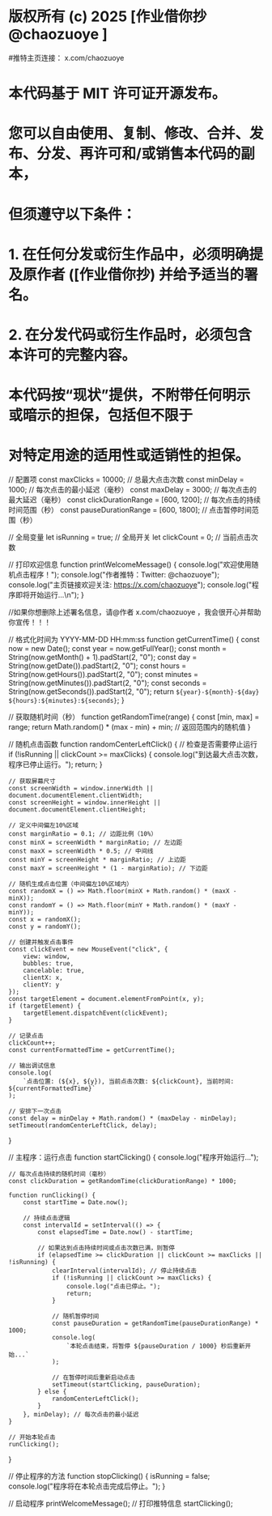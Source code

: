 # 版权所有 (c) 2025 [作业借你抄 @chaozuoye ]
#推特主页连接： x.com/chaozuoye
#
# 本代码基于 MIT 许可证开源发布。
# 您可以自由使用、复制、修改、合并、发布、分发、再许可和/或销售本代码的副本，
# 但须遵守以下条件：
#
# 1. 在任何分发或衍生作品中，必须明确提及原作者 ([作业借你抄) 并给予适当的署名。
# 2. 在分发代码或衍生作品时，必须包含本许可的完整内容。
# 
# 本代码按“现状”提供，不附带任何明示或暗示的担保，包括但不限于
# 对特定用途的适用性或适销性的担保。


// 配置项
const maxClicks = 10000; // 总最大点击次数
const minDelay = 1000; // 每次点击的最小延迟（毫秒）
const maxDelay = 3000; // 每次点击的最大延迟（毫秒）
const clickDurationRange = [600, 1200]; // 每次点击的持续时间范围（秒）
const pauseDurationRange = [600, 1800]; // 点击暂停时间范围（秒）

// 全局变量
let isRunning = true; // 全局开关
let clickCount = 0; // 当前点击次数

// 打印欢迎信息
function printWelcomeMessage() {
    console.log("欢迎使用随机点击程序！");
    console.log("作者推特：Twitter: @chaozuoye");
    console.log("主页链接欢迎关注: https://x.com/chaozuoye");
    console.log("程序即将开始运行...\n");
}

//如果你想删除上述署名信息，请@作者 x.com/chaozuoye ，我会很开心并帮助你宣传！！！

// 格式化时间为 YYYY-MM-DD HH:mm:ss
function getCurrentTime() {
    const now = new Date();
    const year = now.getFullYear();
    const month = String(now.getMonth() + 1).padStart(2, "0");
    const day = String(now.getDate()).padStart(2, "0");
    const hours = String(now.getHours()).padStart(2, "0");
    const minutes = String(now.getMinutes()).padStart(2, "0");
    const seconds = String(now.getSeconds()).padStart(2, "0");
    return `${year}-${month}-${day} ${hours}:${minutes}:${seconds}`;
}

// 获取随机时间（秒）
function getRandomTime(range) {
    const [min, max] = range;
    return Math.random() * (max - min) + min; // 返回范围内的随机值
}

// 随机点击函数
function randomCenterLeftClick() {
    // 检查是否需要停止运行
    if (!isRunning || clickCount >= maxClicks) {
        console.log("到达最大点击次数，程序已停止运行。");
        return;
    }

    // 获取屏幕尺寸
    const screenWidth = window.innerWidth || document.documentElement.clientWidth;
    const screenHeight = window.innerHeight || document.documentElement.clientHeight;

    // 定义中间偏左10%区域
    const marginRatio = 0.1; // 边距比例（10%）
    const minX = screenWidth * marginRatio; // 左边距
    const maxX = screenWidth * 0.5; // 中间线
    const minY = screenHeight * marginRatio; // 上边距
    const maxY = screenHeight * (1 - marginRatio); // 下边距

    // 随机生成点击位置（中间偏左10%区域内）
    const randomX = () => Math.floor(minX + Math.random() * (maxX - minX));
    const randomY = () => Math.floor(minY + Math.random() * (maxY - minY));
    const x = randomX();
    const y = randomY();

    // 创建并触发点击事件
    const clickEvent = new MouseEvent("click", {
        view: window,
        bubbles: true,
        cancelable: true,
        clientX: x,
        clientY: y
    });
    const targetElement = document.elementFromPoint(x, y);
    if (targetElement) {
        targetElement.dispatchEvent(clickEvent);
    }

    // 记录点击
    clickCount++;
    const currentFormattedTime = getCurrentTime();

    // 输出调试信息
    console.log(
        `点击位置: (${x}, ${y}), 当前点击次数: ${clickCount}, 当前时间: ${currentFormattedTime}`
    );

    // 安排下一次点击
    const delay = minDelay + Math.random() * (maxDelay - minDelay);
    setTimeout(randomCenterLeftClick, delay);
}

// 主程序：运行点击
function startClicking() {
    console.log("程序开始运行...");

    // 每次点击持续的随机时间（毫秒）
    const clickDuration = getRandomTime(clickDurationRange) * 1000;

    function runClicking() {
        const startTime = Date.now();

        // 持续点击逻辑
        const intervalId = setInterval(() => {
            const elapsedTime = Date.now() - startTime;

            // 如果达到点击持续时间或点击次数已满，则暂停
            if (elapsedTime >= clickDuration || clickCount >= maxClicks || !isRunning) {
                clearInterval(intervalId); // 停止持续点击
                if (!isRunning || clickCount >= maxClicks) {
                    console.log("点击已停止。");
                    return;
                }

                // 随机暂停时间
                const pauseDuration = getRandomTime(pauseDurationRange) * 1000;
                console.log(
                    `本轮点击结束，将暂停 ${pauseDuration / 1000} 秒后重新开始...`
                );

                // 在暂停时间后重新启动点击
                setTimeout(startClicking, pauseDuration);
            } else {
                randomCenterLeftClick();
            }
        }, minDelay); // 每次点击的最小延迟
    }

    // 开始本轮点击
    runClicking();
}

// 停止程序的方法
function stopClicking() {
    isRunning = false;
    console.log("程序将在本轮点击完成后停止。");
}

// 启动程序
printWelcomeMessage(); // 打印推特信息
startClicking();
